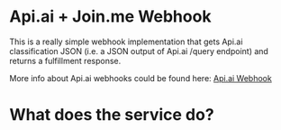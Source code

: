 # Api.ai + Join.me Webhook

This is a really simple webhook implementation that gets Api.ai classification JSON (i.e. a JSON output of Api.ai /query endpoint) and returns a fulfillment response.

More info about Api.ai webhooks could be found here:
[Api.ai Webhook](https://docs.api.ai/docs/webhook)

# What does the service do?


